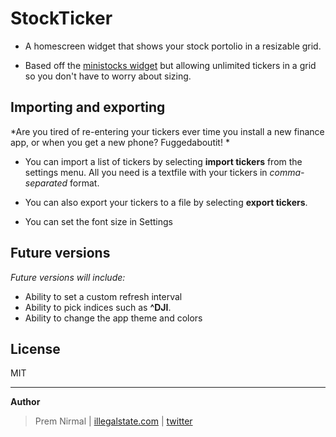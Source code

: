 # StockTicker

- A homescreen widget that shows your stock portolio in a resizable grid.

- Based off the [ministocks widget](https://github.com/niteshpatel/ministocks) but allowing unlimited tickers in a grid so you don't have to worry about sizing.

## Importing and exporting

*Are you tired of re-entering your tickers ever time you install a new finance app, or when you get a new phone? Fuggedaboutit! *

- You can import a list of tickers by selecting **import tickers** from the settings menu. All you need is a textfile with your tickers in *comma-separated* format.

- You can also export your tickers to a file by selecting **export tickers**.

- You can set the font size in Settings


## Future versions

*Future versions will include:*
- Ability to set a custom refresh interval
- Ability to pick indices such as **^DJI**.
- Ability to change the app theme and colors

## License

MIT

---

**Author**

> Prem Nirmal | [illegalstate.com](http://illegalstate.com/) | [twitter](https://twitter.com/premnirmal88)